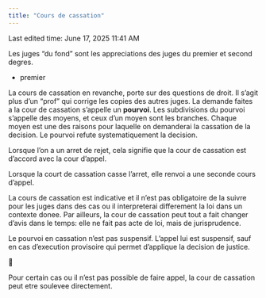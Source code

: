 ```yaml
---
title: "Cours de cassation"
---
```

Last edited time: June 17, 2025 11:41 AM

Les juges “du fond” sont les appreciations des juges du premier et second degres.

- premier

La cours de cassation en revanche, porte sur des questions de droit. Il s’agit plus d’un “prof” qui corrige les copies des autres juges. La demande faites a la cour de cassation s’appelle un **pourvoi**. Les subdivisions du pourvoi s’appelle des moyens, et ceux d’un moyen sont les branches. Chaque moyen est une des raisons pour laquelle on demanderai la cassation de la decision. Le pourvoi refute systematiquement la decision.

Lorsque l’on a un arret de rejet, cela signifie que la cour de cassation est d’accord avec la cour d’appel.

Lorsque la court de cassation casse l’arret, elle renvoi a une seconde cours d’appel.

La cours de cassation est indicative et il n’est pas obligatoire de la suivre pour les juges dans des cas ou il interpreterai differement la loi dans un contexte donee. Par ailleurs, la cour de cassation peut tout a fait changer d’avis dans le temps: elle ne fait pas acte de loi, mais de jurisprudence.

Le pourvoi en cassation n’est pas suspensif. L’appel lui est suspensif, sauf en cas d’execution provisoire qui permet d’applique la decision de justice.

<aside>
🧠

Pour certain cas ou il n’est pas possible de faire appel, la cour de cassation peut etre soulevee directement.

</aside>
